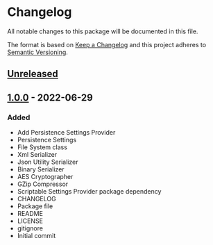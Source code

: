 # Changelog
All notable changes to this package will be documented in this file.

The format is based on [Keep a Changelog](http://keepachangelog.com/en/1.0.0/)
and this project adheres to [Semantic Versioning](http://semver.org/spec/v2.0.0.html).

## [Unreleased]

## [1.0.0] - 2022-06-29
### Added
- Add Persistence Settings Provider
- Persistence Settings
- File System class
- Xml Serializer
- Json Utility Serializer
- Binary Serializer
- AES Cryptographer
- GZip Compressor
- Scriptable Settings Provider package dependency
- CHANGELOG
- Package file
- README
- LICENSE
- gitignore
- Initial commit

[Unreleased]: https://github.com/HyagoOliveira/Persistence/compare/1.0.0...main
[1.0.0]: https://github.com/HyagoOliveira/Persistence/tree/1.0.0/